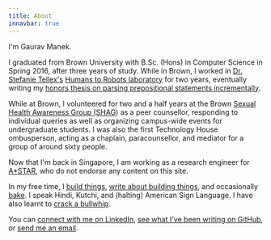 ```yaml
---
title: About
innavbar: true
---
```


I'm Gaurav Manek. 

I graduated from Brown University with B.Sc. (Hons) in Computer Science in Spring 2016, after three years of study. While in Brown, I worked in [Dr. Stefanie Tellex's](http://cs.brown.edu/~stefie10/) [Humans to Robots laboratory](http://h2r.cs.brown.edu/) for two years, eventually writing my [honors thesis on parsing prepositional statements incrementally](https://github.com/gauravmm/Brown-Honors-Thesis/releases).

While at Brown, I volunteered for two and a half years at the Brown [Sexual Health Awareness Group (SHAG)](https://www.brown.edu/campus-life/health/services/promotion/shag) as a peer counsellor, responding to individual queries as well as organizing campus-wide events for undergraduate students. I was also the first Technology House ombusperson, acting as a chaplain, paracounsellor, and mediator for a group of around sixty people.

Now that I'm back in Singapore, I am working as a research engineer for [A*STAR](https://www.a-star.edu.sg/), who do not endorse any content on this site. 

In my free time, I [build things](/projects/), [write about building things](/blog/), and occasionally [bake](https://upload.wikimedia.org/wikipedia/commons/5/50/ASCII_cake.jpg). I speak Hindi, Kutchi, and (halting) American Sign Language. I have also learnt to [crack a bullwhip](http://www.youtube.com/watch?v=p-IAWn2YdVo).

You can [connect with me on LinkedIn](http://sg.linkedin.com/in/gauravmanek), [see what I've been writing on GitHub](https://github.com/gauravmm), or [send me an email](mailto:gaurav@gauravmanek.com).